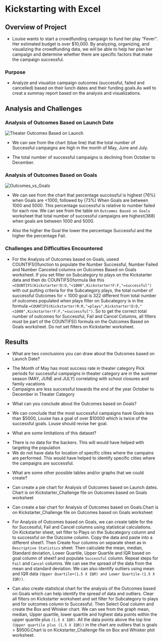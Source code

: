 # **Kickstarting with Excel**
	
## **Overview of Project** 
* Louise wants to start a crowdfunding campaign to fund her play “Fever”. Her estimated budget is over $10,000. By analyzing, organizing, and visualizing the crowdfunding data, we will be able to help her plan her campaign and determine whether there are specific factors that make the campaign successful.
 
### Purpose 
 
* Analyze and visualize campaign outcomes (successful, failed and cancelled) based on their lunch dates and their funding goals.As well to creat a summay report based on the analysis and visualizations.

## **Analysis and Challenges** 
 
### Analysis of Outcomes Based on Launch Date 
![Theater Outcomes Based on Launch](C:C:/Users/Ruth/OneDrive/Desktop/HW1_Submission_Excel/HW1_Submission_Excel/Resources/Theater_Outcomes_vs_Launch.png) 
 
* We can see from the chart (blue line) that the total number of Successful campaigns are high in the month of May, June and July. 

* The total number of successful campaigns is declining from October to December. 
 
### Analysis of Outcomes Based on Goals 

![Outcomes_vs_Goals](C:\Users\Ruth\OneDrive\Desktop\HW1_Submission_Excel\HW1_Submission_Excel\Resources\Outcomes_vs_Goals.png) 
 
* We can see from the chart that percentage successful is highest (76%) when Goals are <1000, followed by (73%) When Goals are between 1000 and 5000. This percentage successful is relative to number failed for each row. We can see from the table on `Outcomes Based on Goals` worksheet that total number of successful campaigns are highest(388) when goals are between 1000 and 5000.

* Also the higher the Goal the lower the percentage Successful and the higher the percentage Fail. 

### Challenges and Difficulties Encountered 

* For the Analysis of Outcomes based on Goals, useed COUNTIFS()function to populate the Number Successful, Number Failed and Number Canceled columns on Outcomes Based on Goals worksheet. If you set filter on Subcategory to plays on the Kickstarter data and then do COUNTIFS()formula like this `=COUNTIFS(Kickstarter!D:D,"<1000",Kickstarter!F:F,"=successful")` with out putting criteria for the Subcategory plays, the total number of successful Outcomes for < 1000 goal is 322 different from total number of outcomes populated when plays filter on Subcategory is in the formula `=COUNTIFS(Kickstarter!R:R,"=plays",Kickstarter!D:D,"<1000",Kickstarter!F:F,"=successful")`. So to get the correct total number of outcomes for Successful, Fail and Cancel Columns, all filters must be part of the COUNTIFS() formula on the Outcomes Based on Goals worksheet. Do not set filters on Kickstarter worksheet.


## **Results** 

- What are two conclusions you can draw about the Outcomes based on Launch Date? 

* The Month of May has most success rate in theater category Pick periods for successful campaigns in theater category are in the summer season (MAY, JUNE and JULY) correlating with school closures and family vacations
* Campaigns are less successful towards the end of the year October to December in Theater Category 

- What can you conclude about the Outcomes based on Goals?

* We can conclude that the most successful campaigns have Goals less than $5000, Louise has a goal of over $10000 which is twice of the successful goals. Louse should revise her goal.

- What are some limitations of this dataset?

* There is no data for the backers. This will would have helped with targeting the population 
* We do not have data for location of specific cities where the campains are performed. This would have helped to identify specific cities where the campaigns are successful.

- What are some other possible tables and/or graphs that we could create? 

* Can create a pie chart for Analysis of Outcomes based on Launch dates. Chart is on Kickstarter_Challenge file on Outcomes based on Goals worksheet

* Can create a bar chart for Analysis of Outcomes based on Goals.Chart is on Kickstarter_Challenge file on Outcomes based on Goals worksheet

* For Analysis of Outcomes based on Goals, we can create table for the for Successful, Fail and Cancel columns using statistical calculations. On Kickstarter sheet, set filter to Plays on the Subcategory column and to successful on the Outcome column. Copy the data and paste into a different sheet1. Then Create four columns on separate sheet as in `Descriptive Statistics` sheet. Then calculate the mean, median, Standard deviation, Lower Quartile, Upper Quartile and IQR based on goal column of sheet1 and populate `Successful` column. Repeat steps for `Fail` and `Cancel` columns. We can see the spread of the data from the mean and standard deviation. We can also identify outliers using mean and IQR data `(Upper Quartile+(1.5 X IQR) and Lower Quartile-(1.5 X IQR))`. 
* Can also create statistical chart for the analysis of the Outcomes based on Goals which can help identify the spread of data and outliers. Clear all filters on Kickstarter worksheet and set filter for Subcategory to plays and for outcomes column to Successful. Then Select Goal column and create the Box and Whisker chart. We can see from the graph mean, median, Upper quartile, lower quartile and highest data points within the upper quartile plus `(1.5 X IQR)`. All the data points above the top line `(Upper quartile plus (1.5 X IQR))` in the chart are outliers that is goals > $9500.Chart is on Kickstarter_Challenge file on Box and Whisker plot worksheet.



